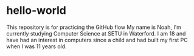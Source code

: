 # hello-world
This repository is for practicing the GitHub flow
My name is Noah, I'm currently studying Computer Science at SETU in Waterford. I am 18 and have had an interest in computers since a child and had built my first PC when I was 11 years old.

